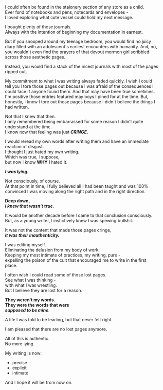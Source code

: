 I could often be found in the staionery section of any store as a child.  
Ever fond of notebooks and pens, notecards and envelopes -  
I loved exploring what cute vessel could hold my next message.

I bought plenty of those journals.  
Always with the intention of beginning my documentation in earnest.

But if you snooped around my teenage bedroom, you would find no juicy diary filled with an adolescent's earliest encounters with humanity. And, no, you wouldn't even find the prayers of that devout mormon girl scribbled across those aesthetic pages.

Instead, you would find a stack of the nicest journals with most of the pages ripped out.

My commitment to what I was writing always faded quickly. I wish I could tell you I tore those pages out because I was afraid of the consequences I could face if anyone found them. And that may have been true sometimes. I'm positive those entries featured may boys I pined for at the time. But, honestly, I know I tore out those pages because I didn't believe the things I had written.

Not that I knew that then.  
I only remembered being embarrassed for some reason I didn't quite understand at the time.  
I know now that feeling was just ***CRINGE.***

I would reread my own words after writing them and have an immediate reaction of disgust.  
I thought I just hated my own writing.  
Which was true, I suppose,  
but now I know **WHY** I hated it.

***I was lying.***

Not consciously, of course.  
At that point in time, I fully believed all I had been taught and was 100% convinced I was moving along the right path and in the right direction.

**Deep down,**  
***I knew that wasn't true.***

It would be another decade before I came to that conclusion consciously.  
But, as a young writer, I instictively knew I was spewing bullshit.

It was not the content that made those pages cringe,  
***it was their inauthenticity.***

I was editing myself.  
Eliminating the delusion from my body of work.  
Keeping my most intimate of practices, my writing, pure -  
expelling the poison of the cult that encouraged me to write in the first place.

I often wish I could read some of those lost pages.  
See what I was thinking -  
with what I was wrestling.  
But I believe they are lost for a reason.

**They weren't my words.**  
**They were the words that were**  
***supposed to be mine.***

A life I was told to be leading, but that never felt right.

I am pleased that there are no lost pages anymore.

All of this is authentic.  
No more lying.

My writing is now:
* precise
* explicit
* intimate

And I hope it will be from now on.
